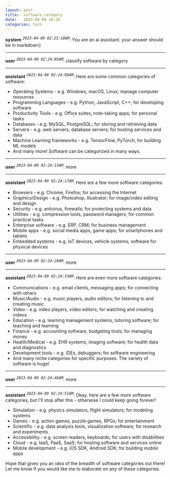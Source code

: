 ```yaml
---
layout: post
title:  software_category 
date:   2023-04-09 10:26 
categories: tech 
---
```


**system** <sup><kbd><var>2023-04-09 02:23:18AM</var></kbd></sup>:
 You are an ai assistant. your answer should be in markdown}

----

**user** <sup><kbd><var>2023-04-09 02:24:05AM</var></kbd></sup>:
 classify software by category

----

**assistant** <sup><kbd><var>2023-04-09 02:24:09AM</var></kbd></sup>:
  Here are some common categories of software:

- Operating Systems - e.g. Windows, macOS, Linux; manage computer resources
- Programming Languages - e.g. Python, JavaScript, C++; for developing software
- Productivity Tools - e.g. Office suites, note-taking apps; for personal tasks
- Databases - e.g. MySQL, PostgreSQL; for storing and retrieving data
- Servers - e.g. web servers, database servers; for hosting services and data
- Machine Learning frameworks - e.g. TensorFlow, PyTorch; for building ML models
- And many more! Software can be categorized in many ways.

----

**user** <sup><kbd><var>2023-04-09 02:24:13AM</var></kbd></sup>:
 more

----

**assistant** <sup><kbd><var>2023-04-09 02:24:17AM</var></kbd></sup>:
  Here are a few more software categories:

- Browsers - e.g. Chrome, Firefox; for accessing the Internet
- Graphics/Design - e.g. Photoshop, Illustrator; for image/video editing and design
- Security - e.g. antivirus, firewalls; for protecting systems and data
- Utilities - e.g. compression tools, password managers; for common practical tasks
- Enterprise software - e.g. ERP, CRM; for business management
- Mobile apps - e.g. social media apps, game apps; for smartphones and tablets
- Embedded systems - e.g. IoT devices, vehicle systems; software for physical devices

----

**user** <sup><kbd><var>2023-04-09 02:24:29AM</var></kbd></sup>:
 more

----

**assistant** <sup><kbd><var>2023-04-09 02:24:33AM</var></kbd></sup>:
  Here are even more software categories:

- Communications - e.g. email clients, messaging apps; for connecting with others
- Music/Audio - e.g. music players, audio editors; for listening to and creating music
- Video - e.g. video players, video editors; for watching and creating videos
- Education - e.g. learning management systems, tutoring software; for teaching and learning
- Finance - e.g. accounting software, budgeting tools; for managing money
- Health/Medical - e.g. EHR systems, imaging software; for health data and diagnostics
- Development tools - e.g. IDEs, debuggers; for software engineering
- And many niche categories for specific purposes. The variety of software is huge!

----

**user** <sup><kbd><var>2023-04-09 02:24:46AM</var></kbd></sup>:
 more

----

**assistant** <sup><kbd><var>2023-04-09 02:24:51AM</var></kbd></sup>:
  Okay, here are a few more software categories, but I'll stop after this - otherwise I could keep going forever!

- Simulation - e.g. physics simulators, flight simulators; for modeling systems
- Games - e.g. action games, puzzle games, RPGs; for entertainment
- Scientific - e.g. data analysis tools, visualization software; for research and experiments
- Accessibility - e.g. screen readers, keyboards; for users with disabilities
- Cloud - e.g. IaaS, PaaS, SaaS; for hosting software and services online
- Mobile development - e.g. iOS SDK, Android SDK; for building mobile apps

Hope that gives you an idea of the breadth of software categories out there! Let me know if you would like me to elaborate on any of these categories.
